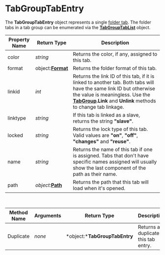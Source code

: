 # TabGroupTabEntry

The **TabGroupTabEntry** object represents a single [folder tab](/Manual/basic_concepts/the_lister/tabs/RAEDME.md). The folder tabs in a tab group can be enumerated via the **[TabGroupTabList](tabgrouptablist.md)** object.

| Property Name | Return Type | **Description** |
| --- | --- | --- |
| color | *string* | Returns the color, if any, assigned to this tab. |
| format | object:**[Format](format.md)** | Returns the folder format of this tab. |
| linkid | *int* | Returns the link ID of this tab, if it is linked to another tab. Both tabs will have the same link ID but otherwise the value is meaningless. Use the **[TabGroup](tabgroup.md).Link** and **Unlink** methods to change tab linkage. |
| linktype | *string* | If this tab is linked as a slave, returns the string **"slave"**. |
| locked | *string* | Returns the lock type of this tab. Valid values are **"on"**, **"off"**, **"changes"** and **"reuse"**. |
| name | *string* | Returns the name of this tab if one is assigned. Tabs that don't have specific names assigned will usually show the last component of the path as their name. |
| path | *object:***[Path](path.md)** | Returns the path that this tab will load when it's opened. |

  

| **Method Name** | **Arguments** | **Return Type** | **Description** |
| --- | --- | --- | --- |
| Duplicate | *none* | *object:***TabGroupTabEntry** | Returns a duplicate of this tab entry. |

 
